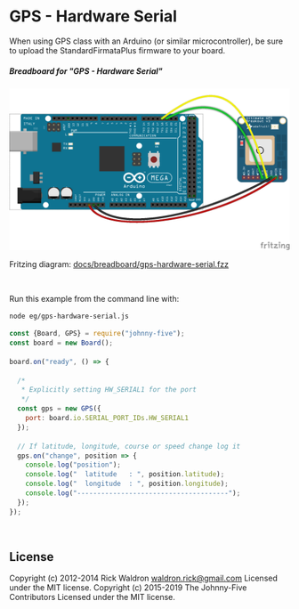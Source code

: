 <!--remove-start-->

# GPS - Hardware Serial

<!--remove-end-->


When using GPS class with an Arduino (or similar microcontroller), be sure to upload the StandardFirmataPlus firmware to your board.





##### Breadboard for "GPS - Hardware Serial"



![docs/breadboard/gps-hardware-serial.png](breadboard/gps-hardware-serial.png)<br>

Fritzing diagram: [docs/breadboard/gps-hardware-serial.fzz](breadboard/gps-hardware-serial.fzz)

&nbsp;




Run this example from the command line with:
```bash
node eg/gps-hardware-serial.js
```


```javascript
const {Board, GPS} = require("johnny-five");
const board = new Board();

board.on("ready", () => {

  /*
   * Explicitly setting HW_SERIAL1 for the port
   */
  const gps = new GPS({
    port: board.io.SERIAL_PORT_IDs.HW_SERIAL1
  });

  // If latitude, longitude, course or speed change log it
  gps.on("change", position => {
    console.log("position");
    console.log("  latitude   : ", position.latitude);
    console.log("  longitude  : ", position.longitude);
    console.log("--------------------------------------");
  });
});

```








&nbsp;

<!--remove-start-->

## License
Copyright (c) 2012-2014 Rick Waldron <waldron.rick@gmail.com>
Licensed under the MIT license.
Copyright (c) 2015-2019 The Johnny-Five Contributors
Licensed under the MIT license.

<!--remove-end-->
